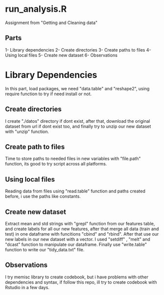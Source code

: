 # run_analysis.R
Assignment from "Getting and Cleaning data"

## Parts
1- Library dependencies
2- Create directories
3- Create paths to files
4- Using local files 
5- Create new dataset
6- Observations

# Library Dependencies

In this part, load packages, we need "data.table" and "reshape2", using require function to try if need install or not.

## Create directories

I create "./datos" directory if dont exist, after that, download the original dataset from url if dont exist too, and finally try to unzip our new dataset with "unzip" function.

## Create path to files

Time to store paths to needed files in new variables with "file.path" function, its good to try script across all platforms.

## Using local files

Reading data from files using "read.table" function and paths created before, i use the paths like constants.

## Create new dataset

Extract mean and std strings with "grepl" function from our features table, and create labels for all our new features, after that merge all data (train and test) in one dataframe with funcitions "cbind" and "rbind".
After that use our new labels in our new dataset with a vector.
I used "setdiff" , "melt" and "dcast" function to manipulate our dataframe.
Finally use "write.table" function to write our "tidy_data.txt" file.


## Observations

I try memisc library to create codebook, but i have problems with other dependencies and syntax, if follow this repo, ill try to create codebook with Rstudio in a few days.



